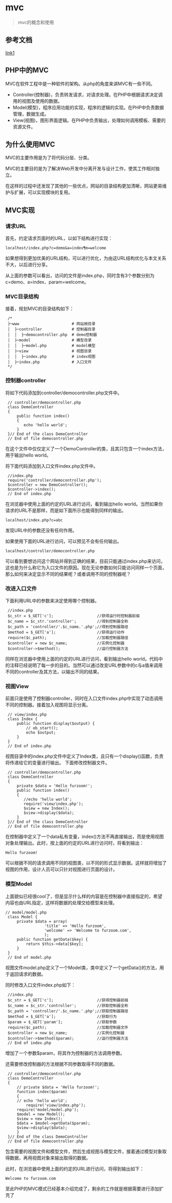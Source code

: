 # mvc
> mvc的概念和使用
## 参考文档
[link1](http://www.jb51.net/article/60796.htm)

## PHP中的MVC

MVC在软件工程中是一种软件的架构。从php的角度来讲MVC有一些不同。

- Controller(控制器)，负责转发请求，对请求处理。在PHP中根据请求决定调用的视图及使用的数据。
- Model(模型)，程序应用功能的实现，程序的逻辑的实现。在PHP中负责数据管理，数据生成。
- View(视图)，图形界面逻辑。在PHP中负责输出，处理如何调用模板、需要的资源文件。

## 为什么使用MVC

MVC的主要作用是为了将代码分层、分类。

MVC的主要目的是为了解决Web开发中分离开发与设计工作，使其工作相对独立。

在这样的过程中还发现了其他的一些优点，网站的目录结构更加清晰，网站更易维护与扩展，可以实现模块的复用。

## MVC实现
### 请求URL

首先，约定请求页面时的URL，以如下结构进行实现：
```
localhost/index.php?c=demo&a=index¶m=welcome
```
如果想得到更加优美的URL结构，可以进行优化，为由这URL结构优化与本文关系不大，以后进行分享。

从上面的参数可以看出，访问的文件是index.php，同时含有3个参数分别为c=demo、a=index、param=welcome。

### MVC目录结构

接着，规划MVC的目录结构如下：

```
 /*
 ├─www                       # 网站根目录
 │  ├─controller             # 控制器目录
 │  │  ├─democontroller.php  # demo控制器
 │  ├─model                  # 模型目录
 │  │  ├─model.php           # model模型
 │  ├─view                   # 视图目录
 │  │  ├─index.php           # index视图
 │  ├─index.php              # 入口文件
 */
```
### 控制器controller

将如下代码添加到controller/democontroller.php文件中。

```
 // controller/democontroller.php
 class DemoController
 {
     public function index()
     {
        echo 'hello world';
     }
 }// End of the class DemoController
 // End of file democontroller.php
```
在这个文件中仅仅定义了一个DemoController的类，且其只包含一个index方法，用于输出hello world。

将下面代码添加到入口文件index.php文件中。
```
 //index.php
 require('controller/democontroller.php');
 $controller = new DemoController();
 $controller->index();
 // End of index.php
```
在浏览器中使用上面的约定的URL进行访问，看到输出hello world。当然如果你请求的URL不是那样，而是如下面所示也能得到同样的输出。
```
localhost/index.php?c=abc
```
发现URL中的参数还没有任何作用。

如果使用下面的URL进行访问，可以预见不会有任何输出。
```
localhost/controller/democontroller.php
```
可以看到要想访问这个网站并得到正确的结果，目前只能通过index.php来访问，这也是为什么称它为入口文件的原因。现在无论参数如何只能访问同样一个页面，那么如何来决定显示不同的结果呢？或者调用不同的控制器呢？

### 改进入口文件

下面利用URL中的参数来决定使用哪个控制器。
```
 //index.php
 $c_str = $_GET['c'];                   //获得运行时控制器前缀
 $c_name = $c_str.'controller';         //得到控制器全称
 $c_path = 'controller/'.$c_name.'.php';//得到控制器路径
 $method = $_GET['a'];                  //获得运行动作
 require($c_path);                      //加载控制器路径
 $controller = new $c_name;             //实例化控制器
 $controller->$method();                //运行控制器方法
```
同样在浏览器中使用上面的约定的URL进行访问，看到输出hello world。代码中的注释已经说明了每一步的目的。当然可以通过改变URL参数中的c与a值来调用不同的controller及其方法，以输出不同的结果。

### 视图View

前面只是使用了控制器controller，同时在入口文件index.php中实现了动态调用不同的控制器。接着加入视图将显示分离。

```
 // view/index.php
 class Index {
     public function display($output) {
         // ob_start();
         echo $output;
     }
 }
 // End of index.php
```
视图目录中的index.php文件中定义了Index类，且只有一个display()函数，负责将传递给它的变量进行输出。
下面修改控制器文件。
```
 // controller/democontroller.php
 class DemoController
 {
     private $data = 'Hello furzoom!';
     public function index()
     {
        //echo 'hello world';
        require('view/index.php');
        $view = new Index();
        $view->display($data);
     }
 }// End of the class DemoController
 // End of file democontroller.php
```
在控制器中定义了一个data私有变量，index()方法不再直接输出，而是使用视图对象处理输出。此时，按上面的约定的URL进行访问时，将看到输出：
```
Hello furzoom!
```

可以根据不同的请求调用不同的视图类，以不同的形式显示数据。这样就将增加了视图的作用，设计人员可以只针对视图进行页面的设计。

### 模型Model

上面貌似已经很cool了，但是显示什么样的内容是在控制器中直接指定的，希望内容也由URL指定，这样将数据的处理交给模型来处理。
```
// model/model.php
 class Model {
     private $data = array(
                 'title' => 'Hello furzoom',
                 'welcome' => 'Welcome to furzoom.com',
                 );
     public function getData($key) {
         return $this->data[$key];
     }
 }
 // End of model.php
```
视图文件model.php定义了一个Model类，类中定义了一个getData()的方法，用于返回请求的数据。

同时修改入口文件index.php如下：
```
 //index.php
 $c_str = $_GET['c'];                   //获得控制器前缀
 $c_name = $c_str.'controller';         //获取控制器全称
 $c_path = 'controller/'.$c_name.'.php';//获取控制器路径
 $method = $_GET['a'];                  //获取行为
 $param = $_GET['param'];               //获取参数
 require($c_path);                      //加载控制器文件
 $controller = new $c_name;             //实例化控制器
 $controller->$method($param);          //运行控制器方法
 // End of index.php
```
增加了一个参数$param，将其作为控制器的方法调用参数。

还需要修改控制器的方法根据不同参数取得不同的数据。
```
 // controller/democontroller.php
 class DemoController
 {
     // private $data = 'Hello furzoom!';
     function index($param)
     {
     // echo 'hello world';
         require('view/index.php');
     require('model/model.php');
     $model = new Model();
     $view = new Index();
     $data = $model->getData($param);
     $view->display($data);
     }
 }// End of the class DemoController
 // End of file democontroller.php
```
包含需要的视图文件和模型文件，然后生成视图与模型文件，接着通过模型对象取得数据，再用视图对象来输出取得的数据。

此时，在浏览器中使用上面的约定的URL进行访问，将得到输出如下：
```
Welcome to furzoom.com
```


至此PHP的MVC模式已经基本介绍完成了，剩余的工作就是根据需要进行添加扩充了